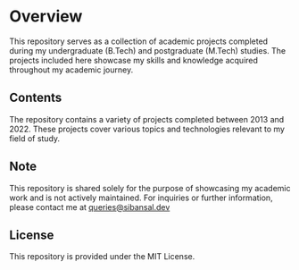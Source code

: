 # Overview

This repository serves as a collection of academic projects completed during my undergraduate (B.Tech) and postgraduate (M.Tech) studies. The projects included here showcase my skills and knowledge acquired throughout my academic journey.

## Contents

The repository contains a variety of projects completed between 2013 and 2022. These projects cover various topics and technologies relevant to my field of study.

## Note

This repository is shared solely for the purpose of showcasing my academic work and is not actively maintained. For inquiries or further information, please contact me at queries@sibansal.dev

## License

This repository is provided under the MIT License.
